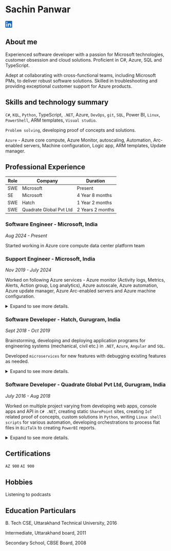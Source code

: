 # Sachin Panwar

[![LinkedIn](./assets/img/in-21.png)](https://www.linkedin.com/in/sachinpanwar)

## About me

Experienced software developer with a passion for Microsoft technologies, customer obsession and cloud solutions.
Proficient in C#, Azure, SQL and TypeScript.

Adept at collaborating with cross-functional teams, including Microsoft PMs, to deliver robust software solutions.
Skilled in troubleshooting and providing exceptional customer support for Azure products.

## Skills and technology summary

`C#`, `KQL`, `Python`, TypeScript, `.NET`, Azure, `DevOps`, `git`, `SQL`, Power BI, `Linux`, `PowerShell`, ARM templates, `Visual studio`.

`Problem solving`, developing proof of concepts and solutions.

`Azure` - Azure core compute, Azure Monitor, autoscaling, Automation, Arc-enabled servers, Machine configuration, Logic app, ARM templates, Update manager.

## Professional Experience

| Role  | Company                 | Duration |
|-------|-------------------------|----------|
| SWE   | Microsoft               | Present |
| SE    | Microsoft               | 4 Year 8 months |
| SWE   | Hatch                   | 1 Year 2 months |
| SWE   | Quadrate Global Pvt Ltd | 2 Years 2 months |

### Software Engineer - Microsoft, India

*Aug 2024 - Present*

Started working in Azure core compute data center platform team

### Support Engineer - Microsoft, India

*Nov 2019 - July 2024*

Worked on following Azure services - Azure monitor (Activity logs, Metrics, Alerts, Action group, Log analytics), Azure autoscale, Azure automation, Azure update manager, Azure Arc-enabled servers and Azure machine configuration.

<details>
  <summary>Expand to see more details.</summary>

 - Delivered best-in class technical support, solutions and custom scripts for products and features in `Azure` Monitor enterprise team
- Using `Python`, `PowerShell`, `ARM templates` and `KQL` for building solutions.
- Activity logs, metrics, `alerts`, action group, `log analytics`, autoscale, `Azure automation`, `Arc enabled servers`, `machine configuration`, update manager, `application insights`
- Maintained key individual metrics with `~5* CSAT` (with no DSATs at all) and Avg. DTS (days to solutions) less
than a week.

- Additionally, took initiatives, creating solutions for global and local teams to improve collaboration.
  - Impacting local team, created automation using `Power automate`, Approvals and Shifts app in Teams to track OOFs and leave planning.
  - `Impacting global team`, created an automation using `Logic app` to guide team members on best practices to follow in an Ava swarming channel.

</details>

### Software Developer - Hatch, Gurugram, India

*Sept 2018 - Oct 2019*

Brainstorming, developing and deploying application programs for engineering systems (mechanical, civil etc.) in `.NET`, `Azure`, `Angular` and `SQL`.

Developed `microservices` for new features with debugging existing features as needed.

<details>
  <summary>Expand to see more details.</summary>

- Lead POCs, design and development of a `micro-service` for
  - Converting documents (of format such as .docx, .xlsx, .pptx) to PDF
  - Signing engineering documents and drawings
- Closely work with project lead to finish on design and development of core `microservices` modules.
  - `Publish and subscribe` (pub-sub) based processing using `Azure event grid`.
  - Parallel processing or `Async implementation`
  - Using Azure key vault to store and fetch secret application settings.
  - Using `Entity framework` code-first approach.
- Development of `Angular` components with material design and services
- Used `git` for version control.
- Setup and manage `CI CD` pipelines for building and deploying these services in `Azure DevOps`

</details>

### Software Developer - Quadrate Global Pvt Ltd, Gurugram, India

*July 2016 - Aug 2018*

Worked on multiple project varying from developing web apps, console apps and API in `C# .NET`, creating static `SharePoint` sites, creating `IoT` related proof of concepts, custom solutions in `Python`, writing `Linux shell scripts` for various automation, developing orchestrations to process flat files in `BizTalk` to creating `PowerBI` reports.

<details>
  <summary>Expand to see more details.</summary>

- Collaborated with Microsoft PMs on development and demos.
- Became adapt in analyzing code for creating new feature or debugging.

</details>

## Certifications

`AZ 900` `AI 900`

## Hobbies

Listening to podcasts

## Education Particulars

B. Tech CSE, Uttarakhand Technical University, 2016

Intermediate, Uttarakhand board, 2011

Secondary School, CBSE Board, 2008

<br/>
<script src="assets/scripts/home.js" type="text/javascript"></script>
